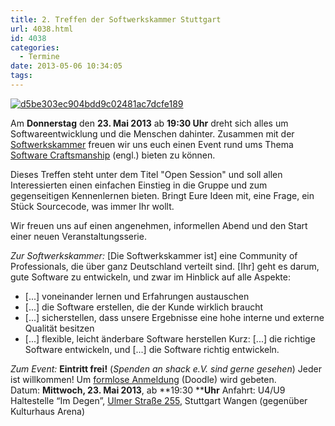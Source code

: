 ```yaml
---
title: 2. Treffen der Softwerkskammer Stuttgart
url: 4038.html
id: 4038
categories:
  - Termine
date: 2013-05-06 10:34:05
tags:
---
```


[![d5be303ec904bdd9c02481ac7dcfe189](https://blog.shackspace.de/wp-content/uploads/2013/05/d5be303ec904bdd9c02481ac7dcfe189.jpg)](https://blog.shackspace.de/wp-content/uploads/2013/05/d5be303ec904bdd9c02481ac7dcfe189.jpg)

Am **Donnerstag** den **23\. Mai 2013** ab **19:30 Uhr** dreht sich alles um Softwareentwicklung und die Menschen dahinter. Zusammen mit der [Softwerkskammer](http://softwerkskammer.de/) freuen wir uns euch einen Event rund ums Thema [Software Craftsmanship](http://en.wikipedia.org/wiki/Software_craftsmanship) (engl.) bieten zu können.

Dieses Treffen steht unter dem Titel "Open Session" und soll allen Interessierten einen einfachen Einstieg in die Gruppe und zum gegenseitigen Kennenlernen bieten.
Bringt Eure Ideen mit, eine Frage, ein Stück Sourcecode, was immer Ihr wollt.

Wir freuen uns auf einen angenehmen, informellen Abend und den Start einer neuen Veranstaltungsserie.

_Zur Softwerkskammer:_
[Die Softwerkskammer ist] eine Community of Professionals, die über ganz Deutschland verteilt sind. [Ihr] geht es darum, gute Software zu entwickeln, und zwar im Hinblick auf alle Aspekte:

*   [...] voneinander lernen und Erfahrungen austauschen
*   [...] die Software erstellen, die der Kunde wirklich braucht
*   [...] sicherstellen, dass unsere Ergebnisse eine hohe interne und externe Qualität besitzen
*   [...] flexible, leicht änderbare Software herstellen
Kurz: [...] die richtige Software entwickeln, und [...] die Software richtig entwickeln.

_Zum Event:_
**Eintritt frei!** (_Spenden an shack e.V. sind gerne gesehen_) Jeder ist willkommen! Um [formlose Anmeldung](http://doodle.com/z26snppnbmkep8bx) (Doodle) wird gebeten.
Datum: **Mittwoch, 23\. Mai 2013**, ab **19:30 ****Uhr**
Anfahrt: U4/U9 Haltestelle “Im Degen”, [Ulmer Straße 255](https://blog.shackspace.de/?page_id=713), Stuttgart Wangen (gegenüber Kulturhaus Arena)

&nbsp;